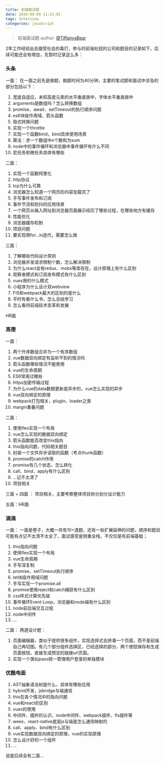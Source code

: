 ```yaml
---
title: 前端面试题
date: 2019-09-09 11:21:01
tags: Interview
categories: javaScript
---
```


> 前端面试题
> author: [@TiffanysBear](https://tiffanysbear.github.io/)


2年工作经验出去接受社会的毒打，参与的前端社招的公司和题目的记录如下，后续可能还会有增加，先暂时记录这么多：

### 头条

一面：
在一面之前先是做题，做题时间为40分钟，主要的笔试题和面试中涉及的部分包括以下：
1. 宽度自适应，未知高度元素的水平垂直居中，字体水平垂直居中
2. arguments是数组吗？怎么转换数组
3. promise、await、setTimeout的执行顺序问题
4. es6块级作用域、箭头函数
5. 隐式转换问题
6. 实现一个throttle
7. 实现一个函数bind，bind具体使用场景
8. 算法：求一个数组中n个数和为sum
9. node中的事件循环和浏览器中事件循环有什么不同
10. 宏任务和微任务具体有哪些




二面：
1. 实现一个函数柯里化
2. http协议
3. tcp为什么可靠
4. 浏览器怎么知道一个网页的内容加载完了
5. 手写事件发布和订阅
6. 事件节流和防抖的应用场景
7. 一个网页从输入网址到浏览器页面展示经历了哪些过程，在哪些地方有缓存
8. 性能优化
9. 浏览器缓存机制
10. 项目问题
11. 要实现用for...in迭代，需要怎么做

三面：
1. 了解哪些代码设计原则
2. 浏览器并发请求限制个数，怎么解决限制
3. 为什么react会有redux、mobx等库存在，设计原理上有什么区别
4. 观察者模式和订阅发布模式有什么区别
5. vuex用的什么模式
6. 小程序为什么设计双webview
7. FIS和webpack最大的区别的是什么
8. 平时有看什么书，怎么总结学习
9. 怎么看待前端技术变革和发展

HR面

### 高德

一面：
1. 两个升序数组合并为一个有序数组
2. vue数据双向绑定有监听不到的情况吗
3. 箭头函数哪些情况不能使用
4. vue的生命周期
5. ES6常用过哪些
6. https加密传输过程
7. 为什么vue的data数据更新是异步的，vue怎么实现的异步
8. vue双向绑定的原理
9. webpack打包相关，plugin、loader之类
10. margin重叠问题




二面：
1. 使用flex实现一个布局
2. vue怎么实现的数据双向绑定
3. 箭头函数能否改变this指向
4. this指向问题，代码相关题目
5. 封装一个文件异步读取的函数（考点thunk函数）
6. promise的catch作用
7. promise有几个状态，怎么转化
8. call、bind、apply有什么区别
9. ...记不太清了
10. 项目相关


三面 + 四面 ：
项目相关，主要考察整体项目拆分划分设计能力

五面：HR面



### 滴滴

一面：
一面是卷子，大概一共有10+道题，还有一些扩展延伸的问题，顺序和题目可能有点记不太清不太全了，面试感受是侧重全栈，不仅仅是有前端基础；
1. this指向问题
2. 使用flex实现一个布局
3. vue生命周期
4. 手写深复制
5. promise、setTimeout执行顺序
6. let块级作用域问题
7. 手写实现一个promise.all
8. promise使用reject和catch捕获有什么区别
9. css样式计算优先级
10. 事件循环Event Loop，浏览器和node端有什么区别
11. node前后端交互过程
12. node中间件
13. ...


二面：
两道设计题：
1. 页面编辑器，类似于提供很多组件，实现选择式去拼凑一个页面，而不是前端自己再切图。有几个部分组件选择区，已经选择的部分，两个按钮保存和生成页面按钮，直接生成预览的链接url页面。
2. 实现一个类似pass统一管理用户登录的单独模块


### 优酷电面

1. AST抽象语法树是什么，具体有哪些应用
2. hybrid开发，jsbridge与端通信
3. this在各个情况中的指向问题
4. vue和react的区别
5. vuex的使用
6. 中间件、插件的认识，node中间件、webpack插件、fis插件等
7. weex、react-native底层js与端是怎么通信映射的
8. call、apply、bind有什么区别
9. vue实现数据双向绑定的原理，vue的实现原理
10. 怎么设计好的一个组件
11. ...

说是后续会有二面...
















